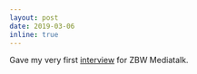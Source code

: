 ```yaml
---
layout: post
date: 2019-03-06
inline: true
---
```


Gave my very first [interview](https://www.zbw-mediatalk.eu/2019/03/practice-report-open-science-these-tools-promote-collaboration/) for ZBW Mediatalk.
